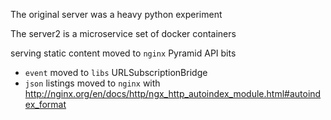 The original server was a heavy python experiment

The server2 is a microservice set of docker containers

serving static content moved to `nginx`
Pyramid API bits
 - `event` moved to `libs` URLSubscriptionBridge
 - `json` listings moved to `nginx` with http://nginx.org/en/docs/http/ngx_http_autoindex_module.html#autoindex_format
